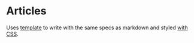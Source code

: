 # Articles
Uses [template](template) to write with the same specs as markdown and styled [with CSS](style.css).

